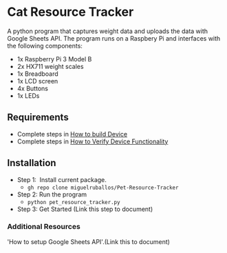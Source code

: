 # Cat Resource Tracker

A python program that captures weight data and uploads the data with Google Sheets API. The program runs on a Raspbery Pi and interfaces with the following components: 

*   1x Raspberry Pi 3 Model B
*   2x HX711 weight scales
*   1x Breadboard
*   1x LCD screen
*   4x Buttons
*   1x LEDs

## Requirements

*   Complete steps in [How to build Device](/Build%20and%20Verify%20Device/How_to_Build_Device.md)
*   Complete steps in [How to Verify Device Functionality](/Build%20and%20Verify%20Device/How_to_verify_device_functionality.md)

## Installation

*   Step 1:  Install current package. 
    *   `gh repo clone miguelruballos/Pet-Resource-Tracker`
*   Step 2: Run the program
    *   `python pet_resource_tracker.py`
*   Step 3: Get Started (Link this step to document)

### Additional Resources

'How to setup Google Sheets API'.(Link this to document)
